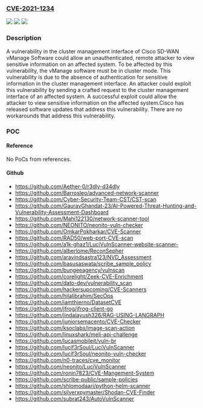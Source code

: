 ### [CVE-2021-1234](https://cve.mitre.org/cgi-bin/cvename.cgi?name=CVE-2021-1234)
![](https://img.shields.io/static/v1?label=Product&message=Cisco%20Catalyst%20SD-WAN%20Manager&color=blue)
![](https://img.shields.io/static/v1?label=Version&message=%3D%2020.1.12%20&color=brighgreen)
![](https://img.shields.io/static/v1?label=Vulnerability&message=Exposure%20of%20Sensitive%20System%20Information%20to%20an%20Unauthorized%20Control%20Sphere&color=brighgreen)

### Description

A vulnerability in the cluster management interface of Cisco&nbsp;SD-WAN vManage Software could allow an unauthenticated, remote attacker to view sensitive information on an affected system. To be affected by this vulnerability, the vManage software must be in cluster mode.This vulnerability is due to the absence of authentication for sensitive information in the cluster management interface. An attacker could exploit this vulnerability by sending a crafted request to the cluster management interface of an affected system. A successful exploit could allow the attacker to view sensitive information on the affected system.Cisco&nbsp;has released software updates that address this vulnerability. There are no workarounds that address this vulnerability.

### POC

#### Reference
No PoCs from references.

#### Github
- https://github.com/Aether-0/r3dly-d34dly
- https://github.com/Barrosleo/advanced-network-scanner
- https://github.com/Cyber-Security-Team-CST/CST-scan
- https://github.com/GauravGhandat-23/AI-Powered-Threat-Hunting-and-Vulnerability-Assessment-Dashboard
- https://github.com/Mahi122130/network-scanner-tool
- https://github.com/NEONITO/neonito-vuln-checker
- https://github.com/OmkarPokharkar/CVE-Scanner
- https://github.com/RAD50/web-port-CVE-scan
- https://github.com/a1k-ghaz1/LuciVulnScanner-website-scanner-
- https://github.com/alberlome/ReconSepher
- https://github.com/aravindsastra123/NVD_Assessment
- https://github.com/basusaswata/scribe_sample_policy
- https://github.com/bungeeagency/vulnscan
- https://github.com/corelight/Zeek-CVE-Enrichment
- https://github.com/dato-dev/vulnerability_scan
- https://github.com/hackersupcoming/CVE-Scanners
- https://github.com/hilalibrahim/SecOps
- https://github.com/iamthierno/DatasetCVE
- https://github.com/jfrog/jfrog-client-go
- https://github.com/jindalayush326/RAG-USING-LANGRAPH
- https://github.com/juniorsemacento/CVE-Checker
- https://github.com/ksoclabs/image-scan-action
- https://github.com/linuxshark/meli-api-challenge
- https://github.com/lucasmobileit/vuln-br
- https://github.com/lucif3rSoul/LuciVulnScanner
- https://github.com/lucif3rSoul/neonito-vuln-checker
- https://github.com/n0-traces/cve_monitor
- https://github.com/neonito/LuciVulnScanner
- https://github.com/ronin7823/CVE-Mangement-System
- https://github.com/scribe-public/sample-policies
- https://github.com/shlomodaari/python-helm-scanner
- https://github.com/silverxpymaster/Shodan-CVE-Finder
- https://github.com/subrat243/AutoVulnScanner

